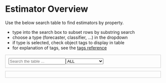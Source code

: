 <style>
.bd-article-container {
    max-width: 100em !important;
}

.bd-sidebar-secondary {
    display: none;
}

/* Container for search and dropdown */
.top-container {
    display: flex;
    justify-content: space-between;
    align-items: center;
    width: 100%;
    padding: 10px;
    border: 1px solid #ccc;
    margin-bottom: 10px;
    box-sizing: border-box;
}

/* Dropdown container styling */
#dropdownContainer {
    flex: 1;
}

/* Checkbox container styling */
#checkboxContainer {
    display: grid;
    grid-template-columns: repeat(3, 1fr); /* Three columns */
    gap: 10px;
    width: 100%;
    padding: 10px;
    border: 1px solid #ccc;
    margin-bottom: 10px;
    box-sizing: border-box;
}

#checkboxContainer input[type="checkbox"] {
    margin-right: 5px;
}

/* Prevent text breaks in the checkbox labels */
#checkboxContainer label {
    white-space: nowrap;
}

/* Table container styling */
.table-container {
    width: 100%;
    overflow-x: auto;
}

/* Table styling */
#tableContainer {
    float: left;
    table-layout: fixed;
    border-collapse: collapse;
    overflow-x: auto;
}

#tableContainer th, #tableContainer td {
    border: 2px solid #888;
    text-align: center;
    word-break: break-word;
    width: 15vw;
}

</style>

# Estimator Overview

Use the below search table to find estimators by property.

* type into the search box to subset rows by substring search
* choose a type (forecaster, classifier, ...) in the dropdown
* if type is selected, check object tags to display in table
* for explanation of tags, see the [tags reference](https://www.sktime.net/en/latest/api_reference/tags.html)


<div class="top-container">
    <input type="text" id="searchInput" placeholder="Search the table ..." />
    <div id="dropdownContainer">
        <select id="filterOptions">
            <option value="all" selected>ALL</option>
            <option value="aligner">Aligner</option>
            <option value="classifier">Classifier</option>
            <option value="clusterer">Clusterer</option>
            <option value="transformer-pairwise-panel">Distance/Kernel</option>
            <option value="forecaster">Forecaster</option>
            <option value="metric">Metric</option>
            <option value="param_est">Param.Estimator</option>
            <option value="regressor">Regressor</option>
            <option value="splitter">Splitter</option>
            <option value="transformer">Transformer</option>
            <option value="detector">Detector</option>
        </select>
    </div>
</div>

<div id="checkboxContainer"></div>


<div class="table-container">
    <!-- Table to render estimators overview -->
    <table id="tableContainer"></table>
</div>

<script>

document.addEventListener("DOMContentLoaded", function () {

    // Event listener for search
    const searchInput = document.getElementById("searchInput");
    searchInput.addEventListener("keyup", function () {
        let value = this.value.toLowerCase();
        let table = document.getElementById("tableContainer")
        let rows = table.getElementsByTagName("tr");

        for (var i = 1; i < rows.length; i++) {
            var rowText = rows[i].textContent.toLowerCase();
            rows[i].style.display = rowText.indexOf(value) > -1 ? "" : "none";
        }
        // TODO: move this logic into filterTable
    });

    // Event listener for filter change
    const filterOptions = document.getElementById("filterOptions");
    filterOptions.addEventListener("change", function(event) {
        filterTable();
    })

    // Event listener for checkbox change
    // const checkboxContainer = document.getElementById("searchInput");
    document.addEventListener("change", function(event) {
        const filter = document.getElementById("filterOptions").value;
        const target = event.target;
        if (target.type === "checkbox") {
            visibleTagsOfTypes[filter][target.id] = target.checked;
            console.log(filter)
            console.log(visibleTagsOfTypes[filter])
            filterTable();
        };
    })

    // Initialize the table based on URL hash
    function initTableFromURL() {
        const params = new URLSearchParams(window.location.hash.slice(1));
        const filter = params.get('filter');
        const tags = params.get('tags');

        if (filter) {
            document.getElementById("filterOptions").value = filter;
        }
        if (tags) {
            visibleTagsOfTypes[filter] = JSON.parse(tags);
        }
    }

    initTableFromURL();

    filterTable();

});

let visibleTagsOfTypes = {};

//// Main logic
function filterTable() {

    const filter = document.getElementById("filterOptions").value;
    const header = ["Class Name", "Estimator Type", "Dependencies", "Maintainers"];

    // Process and render one type of estimators
    if (filter != "all") {
        const cachedData = sessionStorage.getItem("jsonData");
        if (cachedData) {
            let dynamicHeader = ["Class Name"];
            const data = JSON.parse(cachedData);
            const filteredData = data.filter(row => row["Estimator Type"] === filter);
            const tags = visibleTagsOfTypes[filter]
            if (tags) {
                dynamicHeader.push(Object.keys(tags).filter(key => tags[key]));
                // dynamicHeader.push(...Object.keys(tags).filter(key => tags[key]));
            } else {
                visibleTagsOfTypes[filter] = {};
                Object.keys(filteredData[0].Tags).forEach(tag => {
                    visibleTagsOfTypes[filter][tag] = false;
                });
            }
            renderTable(filteredData, dynamicHeader);
        } else {

            fetchJsonData();
        }
    // Render all estimators
    } else {
        visibleTagsOfTypes[filter] = {}; // TODO: add tags to ALL table (need or not?)
        const table = document.getElementById("tableContainer");
        const contentTableAll = sessionStorage.getItem("contentTableAll");
        if (contentTableAll) {
            table.innerHTML = contentTableAll;
        } else {

            fetchTableAll();
        }
    }

    populateCheckboxes();

    // Update URL hash
    updateURL(filter, visibleTagsOfTypes[filter]);
    function updateURL(filter, tags) {
        const params = new URLSearchParams();
        params.set('filter', filter);
        if (tags) {
            params.set('tags', JSON.stringify(tags));
        }
        window.location.hash = params.toString();
    }
}

//// Fetching
// Fetch json database of estimators
function fetchJsonData() {
    return fetch("_static/estimator_overview_db.json")
        .then(response => response.json())
        .then(data => {
        sessionStorage.setItem("jsonData", JSON.stringify(data));
        filterTable()
        })
        .catch(error => console.error("Error:", error));
}

// Fetch pre-rendered html of "all" table
function fetchTableAll() {
    return fetch('_static/table_all.html')
        .then(response => {
            if (response.ok) {
                return response.text();
            }
            throw new Error('Failed to fetch the HTML content.');
        })
        .then(html => {
            sessionStorage.setItem("contentTableAll", html);
            filterTable();
        })
        // .catch(error => {
        //     console.error('Error:', error);
        //     document.getElementById('content-area').innerHTML = '<p>Error loading content.</p>';
        // });
}

//// Rendering
// Render table
function renderTable(data, header) {
    const table = document.getElementById("tableContainer");

    table.innerHTML = "";
    console.log(header);

    // Table header
    let headerRow = "<tr>";
    header.forEach((headerItem, index) => {
        if (Array.isArray(headerItem)) {
            // Handle the case where headerItem is a list (of Tags)
            headerItem.forEach(item => {
                // i.e capability:inverse_transform => capability<br>inverse_transform
                // TODO: better way?
                headerRow += `<th>${item.replace(/:/g, '<br>')}</th>`;
            });
        } else {
            headerRow += `<th>${headerItem}</th>`;
        }
    });
    headerRow += "</tr>";
    table.innerHTML += headerRow;

    // Table rows
    data.forEach(rowData => {
        let rowContent = "<tr>";
        header.forEach(headerItem => {
            if (Array.isArray(headerItem)) {
                // Handle the case where headerItem is a list (of Tags)
                headerItem.forEach(item => {
                    rowContent += `<td>${rowData.Tags[item]}</td>`;
                });
            } else {
                rowContent += `<td>${rowData[headerItem]}</td>`;
            }
        });
        rowContent += "</tr>";
        table.innerHTML += rowContent;
    });
}

// Populate the checkboxes
function populateCheckboxes() {

    const filter = document.getElementById("filterOptions").value;
    const tags = Object.entries(visibleTagsOfTypes[filter]);

    const checkboxContainer = document.getElementById("checkboxContainer");
    checkboxContainer.innerHTML = "Check to Show Tags:";

    for (const [key, value] of tags) {
        const checkbox = document.createElement("input");
        checkbox.type = "checkbox";
        checkbox.id = key;
        checkbox.name = key;
        checkbox.checked = value;

        const label = document.createElement("label");
        label.htmlFor = key;
        label.textContent = key;

        const checkboxWrapper = document.createElement("div");
        checkboxWrapper.appendChild(checkbox);
        checkboxWrapper.appendChild(label);

        checkboxContainer.appendChild(checkboxWrapper);
    }
}

function go2URL(primaryUrl, fallbackUrl, event) {
    event.preventDefault(); // Stop the link from navigating directly.
    fetch(primaryUrl)
        .then(response => {
            if (response.ok) {
                window.location.href = primaryUrl; // If primary URL is valid, go there.
            } else {
                window.location.href = fallbackUrl; // Otherwise, use the fallback URL.
            }
        })
        .catch(() => {
            window.location.href = fallbackUrl; // In case of any fetch error, use fallback.
        });
}

</script>

<!-- ```{include} estimator_overview_table.html
``` -->
